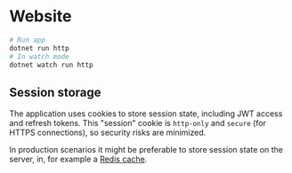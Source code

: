 # Website

```bash
# Run app
dotnet run http
# In watch mode
dotnet watch run http
```

## Session storage

The application uses cookies to store session state, including JWT access and refresh tokens. This "session" cookie
is `http-only` and `secure` (for HTTPS connections), so security risks are minimized.

In production scenarios it might be preferable to store session state on the server, in, for example
a [Redis cache](https://learn.microsoft.com/en-us/azure/azure-cache-for-redis/cache-aspnet-session-state-provider).
